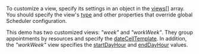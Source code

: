 To customize a view, specify its settings in an object in the [views[]](/Documentation/ApiReference/UI_Components/dxScheduler/Configuration/views) array. You should specify the view's [type](/Documentation/ApiReference/UI_Components/dxScheduler/Configuration/views/#type) and other properties that override global Scheduler configuration.

This demo has two customized views: *"week"* and *"workWeek"*. They group appointments by resources and specify the [dateCellTemplate](/Documentation/ApiReference/UI_Components/dxScheduler/Configuration/views/#dateCellTemplate). In addition, the *"workWeek"* view specifies the [startDayHour](/Documentation/ApiReference/UI_Components/dxScheduler/Configuration/views/#startDayHour) and [endDayHour](/Documentation/ApiReference/UI_Components/dxScheduler/Configuration/views/#endDayHour) values.
